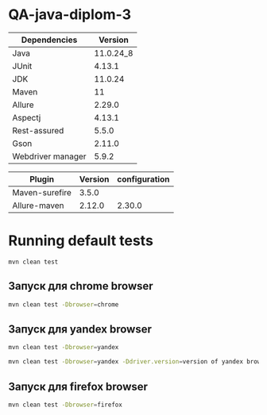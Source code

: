 # QA-java-diplom-3


| Dependencies      | Version     |
|-------------------|-------------|
| Java              | 11.0.24_8   |
| JUnit             | 4.13.1      |
| JDK               | 11.0.24     |
| Maven             | 11          |
| Allure            | 2.29.0      |
| Aspectj           | 4.13.1      |
| Rest-assured      | 5.5.0       |
| Gson              | 2.11.0      |
| Webdriver manager | 5.9.2       |


| Plugin         | Version  | configuration |
|----------------|----------|---------------|
| Maven-surefire | 3.5.0    |               |
| Allure-maven   | 2.12.0   | 2.30.0        | 

# Running default tests  
`mvn clean test`

## Запуск для chrome browser
```bash
mvn clean test -Dbrowser=chrome
```

## Запуск для yandex browser
```bash
mvn clean test -Dbrowser=yandex

mvn clean test -Dbrowser=yandex -Ddriver.version=version of yandex browser -Dwebdriver.yandex.bin=path to browser
```

## Запуск для firefox browser
```bash
mvn clean test -Dbrowser=firefox
```

